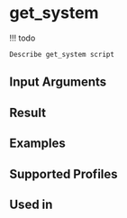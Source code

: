 

# get_system

<!-- prettier-ignore -->
!!! todo

    Describe get_system script

Input Arguments
---------------

Result
------

Examples
--------

Supported Profiles
------------------

Used in
-------
